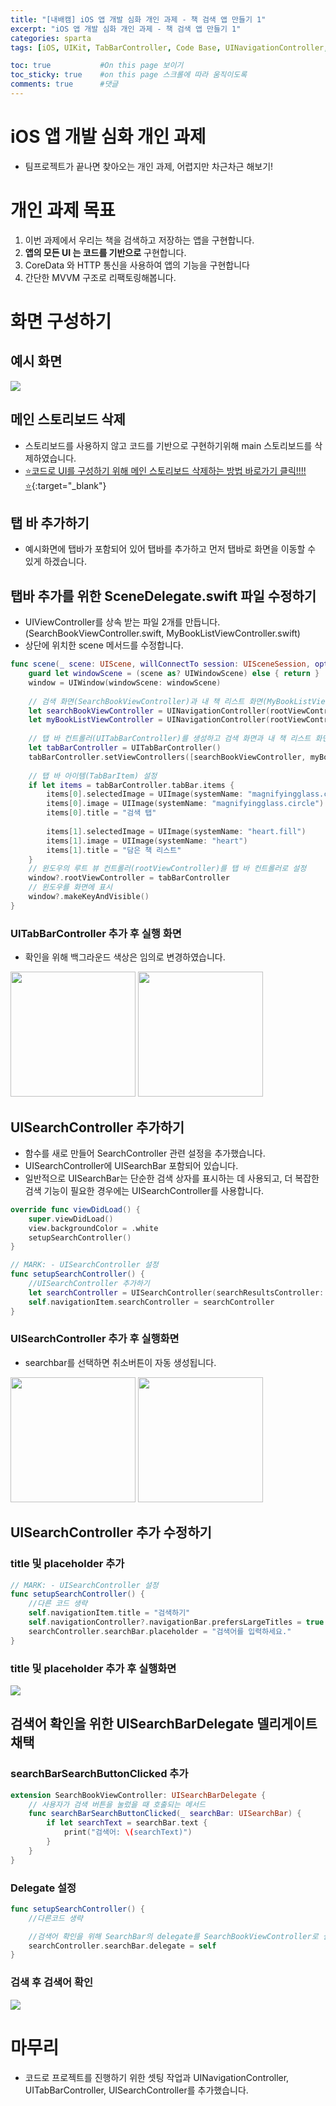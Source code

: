 ```yaml
---
title: "[내배캠] iOS 앱 개발 심화 개인 과제 - 책 검색 앱 만들기 1"
excerpt: "iOS 앱 개발 심화 개인 과제 - 책 검색 앱 만들기 1"
categories: sparta
tags: [iOS, UIKit, TabBarController, Code Base, UINavigationController, UITabBarController, UISearchController]

toc: true           #On this page 보이기 
toc_sticky: true    #on this page 스크롤에 따라 움직이도록 
comments: true      #댓글
---
```

# iOS 앱 개발 심화 개인 과제  
- 팀프로젝트가 끝나면 찾아오는 개인 과제, 어렵지만 차근차근 해보기! 

# 개인 과제 목표
1. 이번 과제에서 우리는 책을 검색하고 저장하는 앱을 구현합니다.
2. **앱의 모든 UI 는 코드를 기반으로** 구현합니다.
3. CoreData 와 HTTP 통신을 사용하여 앱의 기능을 구현합니다
4. 간단한 MVVM 구조로 리팩토링해봅니다.

# 화면 구성하기
## 예시 화면 
![](../../assets/images/categories/sparta/2024-05-03-iOS앱개발심화개인과제1.png)

## 메인 스토리보드 삭제
- 스토리보드를 사용하지 않고 코드를 기반으로 구현하기위해 main 스토리보드를 삭제하였습니다. 
- [⭐️코드로 UI를 구성하기 위해 메인 스토리보드 삭제하는 방법 바로가기 클릭!!!!⭐️](https://limlogging.github.io/UIKit/MainStoryBoardDelete/){:target="_blank"} 

## 탭 바 추가하기
- 예시화면에 탭바가 포함되어 있어 탭바를 추가하고 먼저 탭바로 화면을 이동할 수 있게 하겠습니다.   

## 탭바 추가를 위한 SceneDelegate.swift 파일 수정하기 
- UIViewController를 상속 받는 파일 2개를 만듭니다. (SearchBookViewController.swift, MyBookListViewController.swift)
- 상단에 위치한 scene 메서드를 수정합니다. 

``` swift 
func scene(_ scene: UIScene, willConnectTo session: UISceneSession, options connectionOptions: UIScene.ConnectionOptions) {
    guard let windowScene = (scene as? UIWindowScene) else { return }
    window = UIWindow(windowScene: windowScene)
    
    // 검색 화면(SearchBookViewController)과 내 책 리스트 화면(MyBookListViewController)을 UINavigationController에 넣음
    let searchBookViewController = UINavigationController(rootViewController: SearchBookViewController())
    let myBookListViewController = UINavigationController(rootViewController: MyBookListViewController())
                
    // 탭 바 컨트롤러(UITabBarController)를 생성하고 검색 화면과 내 책 리스트 화면을 설정
    let tabBarController = UITabBarController()
    tabBarController.setViewControllers([searchBookViewController, myBookListViewController], animated: true)
    
    // 탭 바 아이템(TabBarItem) 설정
    if let items = tabBarController.tabBar.items {
        items[0].selectedImage = UIImage(systemName: "magnifyingglass.circle.fill")      //선택했을때 이미지
        items[0].image = UIImage(systemName: "magnifyingglass.circle")                //선택하지않았을때 이미지
        items[0].title = "검색 탭"
        
        items[1].selectedImage = UIImage(systemName: "heart.fill")
        items[1].image = UIImage(systemName: "heart")
        items[1].title = "담은 책 리스트"
    }
    // 윈도우의 루트 뷰 컨트롤러(rootViewController)를 탭 바 컨트롤러로 설정
    window?.rootViewController = tabBarController
    // 윈도우를 화면에 표시
    window?.makeKeyAndVisible()
}
```

### UITabBarController 추가 후 실행 화면
- 확인을 위해 백그라운드 색상은 임의로 변경하였습니다. 

<img src="../../assets/images/categories/sparta/2024-05-03-iOS앱개발심화개인과제2.png" width="200">
<img src="../../assets/images/categories/sparta/2024-05-03-iOS앱개발심화개인과제3.png" width="200">

## UISearchController 추가하기 
- 함수를 새로 만들어 SearchController 관련 설정을 추가했습니다. 
- UISearchController에 UISearchBar 포함되어 있습니다. 
- 일반적으로 UISearchBar는 단순한 검색 상자를 표시하는 데 사용되고, 더 복잡한 검색 기능이 필요한 경우에는  UISearchController를 사용합니다.

```swift 
override func viewDidLoad() {
    super.viewDidLoad()
    view.backgroundColor = .white
    setupSearchController()
}

// MARK: - UISearchController 설정
func setupSearchController() {
    //UISearchController 추가하기 
    let searchController = UISearchController(searchResultsController: nil) //검색 시 다른 View로 이동하려면 nil이 아닌 ViewController로 설정
    self.navigationItem.searchController = searchController 
}
```

### UISearchController 추가 후 실행화면 
- searchbar를 선택하면 취소버튼이 자동 생성됩니다. 

<img src="../../assets/images/categories/sparta/2024-05-03-iOS앱개발심화개인과제4.png" width="200">
<img src="../../assets/images/categories/sparta/2024-05-03-iOS앱개발심화개인과제5.png" width="200">

## UISearchController 추가 수정하기 
### title 및 placeholder 추가 
```swift 
// MARK: - UISearchController 설정
func setupSearchController() {
    //다른 코드 생략 
    self.navigationItem.title = "검색하기"
    self.navigationController?.navigationBar.prefersLargeTitles = true // Large title로 설정
    searchController.searchBar.placeholder = "검색어를 입력하세요."
}
```
### title 및 placeholder 추가 후 실행화면
![](../../assets/images/categories/sparta/2024-05-03-iOS앱개발심화개인과제6.png)

## 검색어 확인을 위한 UISearchBarDelegate 델리게이트 채택 
### searchBarSearchButtonClicked 추가 
```swift
extension SearchBookViewController: UISearchBarDelegate {
    // 사용자가 검색 버튼을 눌렀을 때 호출되는 메서드
    func searchBarSearchButtonClicked(_ searchBar: UISearchBar) {
        if let searchText = searchBar.text {
            print("검색어: \(searchText)")
        }
    }
}
```

### Delegate 설정 
```swift
func setupSearchController() {
    //다른코드 생략 

    //검색어 확인을 위해 SearchBar의 delegate를 SearchBookViewController로 설정
    searchController.searchBar.delegate = self
}
```

### 검색 후 검색어 확인 
![](../../assets/images/categories/sparta/2024-05-03-iOS앱개발심화개인과제7.png)

# 마무리 
- 코드로 프로젝트를 진행하기 위한 셋팅 작업과 UINavigationController, UITabBarController, UISearchController를 추가했습니다. 